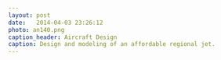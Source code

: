 ```yaml
---
layout: post
date:   2014-04-03 23:26:12
photo: an140.png
caption_header: Aircraft Design
caption: Design and modeling of an affordable regional jet.
---
```

